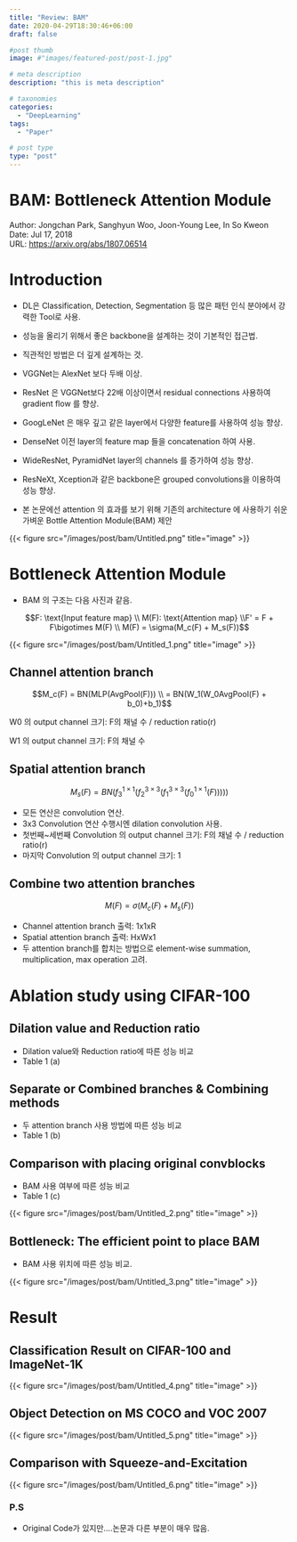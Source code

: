 ```yaml
---
title: "Review: BAM"
date: 2020-04-29T18:30:46+06:00
draft: false

#post thumb
image: #"images/featured-post/post-1.jpg"

# meta description
description: "this is meta description"

# taxonomies
categories:
  - "DeepLearning"
tags:
  - "Paper"

# post type
type: "post"
---
```


# BAM: Bottleneck Attention Module

Author: Jongchan Park, Sanghyun Woo, Joon-Young Lee, In So Kweon  
Date: Jul 17, 2018  
URL: https://arxiv.org/abs/1807.06514

# Introduction

- DL은 Classification, Detection, Segmentation 등 많은 패턴 인식 분야에서 강력한 Tool로 사용.

- 성능을 올리기 위해서 좋은 backbone을 설계하는 것이 기본적인 접근법.

- 직관적인 방법은 더 깊게 설계하는 것.

- VGGNet는 AlexNet 보다 두배 이상.

- ResNet 은 VGGNet보다 22배 이상이면서 residual connections 사용하여 gradient flow 를 향상.

- GoogLeNet 은 매우 깊고 같은 layer에서 다양한 feature를 사용하여 성능 향상.

- DenseNet 이전 layer의 feature map 들을 concatenation 하여 사용.

- WideResNet, PyramidNet layer의 channels 를 증가하여 성능 향상.

- ResNeXt, Xception과 같은 backbone은 grouped convolutions을 이용하여 성능 향상.

- 본 논문에선 attention 의 효과를 보기 위해 기존의 architecture 에 사용하기 쉬운 가벼운 Bottle Attention Module(BAM) 제안

{{< figure src="/images/post/bam/Untitled.png" title="image" >}}

# Bottleneck Attention Module

- BAM 의 구조는 다음 사진과 같음.

$$F: \text{Input feature map} \\ M(F): \text{Attention map} \\F' = F + F\bigotimes M(F) \\ M(F) = \sigma(M_c(F) + M_s(F))$$

{{< figure src="/images/post/bam/Untitled_1.png" title="image" >}}

## Channel attention branch

$$M_c(F) = BN(MLP(AvgPool(F))) \\ = BN(W_1(W_0AvgPool(F) + b_0)+b_1)$$

W0 의 output channel 크기: F의 채널 수 / reduction ratio(r)

W1 의 output channel 크기: F의 채널 수

## Spatial attention branch

$$M_s(F)=BN(f_3^{1\times1}(f_2^{3\times3}(f_1^{3\times3}(f_0^{1\times1}(F)))))$$

- 모든 연산은 convolution 연산.
- 3x3 Convolution 연산 수행시엔 dilation convolution 사용.
- 첫번째~세번째 Convolution 의 output channel 크기: F의 채널 수 / reduction ratio(r)
- 마지막 Convolution 의 output channel 크기: 1

## Combine two attention branches

$$M(F) = \sigma(M_c(F) + M_s(F))$$

- Channel attention branch 출력: 1x1xR
- Spatial attention branch 출력: HxWx1
- 두 attention branch를 합치는 방법으로 element-wise summation, multiplication, max operation 고려.

# Ablation study using CIFAR-100

## Dilation value and Reduction ratio

- Dilation value와 Reduction ratio에 따른 성능 비교
- Table 1 (a)

## Separate or Combined branches & Combining methods

- 두 attention branch 사용 방법에 따른 성능 비교
- Table 1 (b)

## Comparison with placing original convblocks

- BAM 사용 여부에 따른 성능 비교
- Table 1 (c)

{{< figure src="/images/post/bam/Untitled_2.png" title="image" >}}

## Bottleneck: The efficient point to place BAM

- BAM 사용 위치에 따른 성능 비교.

{{< figure src="/images/post/bam/Untitled_3.png" title="image" >}}

# Result

## Classification Result on CIFAR-100 and ImageNet-1K

{{< figure src="/images/post/bam/Untitled_4.png" title="image" >}}

## Object Detection on MS COCO and VOC 2007

{{< figure src="/images/post/bam/Untitled_5.png" title="image" >}}

## Comparison with Squeeze-and-Excitation

{{< figure src="/images/post/bam/Untitled_6.png" title="image" >}}

### P.S

- Original Code가 있지만....논문과 다른 부분이 매우 많음.
